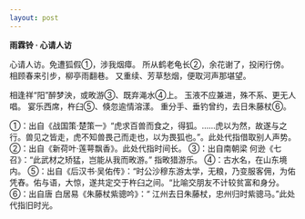 ```yaml
---
layout: post
---
```


**雨霖铃 · 心请人访**

心请人访。免遭狐假①，涉我烟瘴。
所从鹤老龟长②，余花谢了，投闲行傍。
相顾春来引步，柳亭雨翻巷。
又重续、芳草愁烟，便取河声那堪望。

相逢祥“阳”醉梦泱，或畋游③、既弃渑水④上。
玉液不应兼进，殊不系、更无人唱。
宴乐西席，杵臼⑤、倏忽逾情溶漾。
重分手、垂钓曾约，去日朱藤杖⑥。

①：出自《战国策·楚策一》“虎求百兽而食之，得狐。……虎以为然，故遂与之行。兽见之皆走，虎不知兽畏己而走也，以为畏狐也。”。此处代指借取别人声势。
②：出自《新荷叶·莲萼飘香》。此处代指时间长。
③：出自南朝梁 何逊《七召》：“此武材之矫猛，岂能从我而畋游。” 指畋猎游乐。
④：古水名，在山东境内。
⑤：出自《后汉书·吴佑传》：“时公沙穆东游太学，无粮，乃变服客佣，为佑凭舂。佑与语，大惊，遂共定交于杵臼之间。“比喻交朋友不计较贫富和身分。
⑥：出自唐 白居易《朱藤杖紫骢吟》：“ 江州去日朱藤杖，忠州归时紫骢马。”此处代指旧时光。